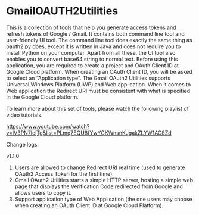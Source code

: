 # GmailOAUTH2Utilities

This is a collection of tools that help you generate access tokens and refresh tokens of Google / Gmail. It contains both command line tool and user-friendly UI tool. The command line tool does exactly the same thing as oauth2.py does, except it is written in Java and does not require you to install Python on your computer. Apart from all these, the UI tool also enables you to convert base64 string to normal text. Before using this application, you are required to create a project and OAuth Client ID at Google Cloud platform. When creating an OAuth Client ID, you will be asked to select an “Application type”. The Gmail OAuth2 Utilities supports Universal Windows Platform (UWP) and Web application. When it comes to Web application the Redirect URI must be consistent with what is specified in the Google Cloud platform. 

To learn more about this set of tools, please watch the following playlist of video tutorials. 


https://www.youtube.com/watch?v=IV3PN7IejTg&list=PLmq7EQU8fYwYGKWnsnKJgakZLYW1AC8Zd


Change logs: 

v1.1.0
1. Users are allowed to change Redirect URI real time (used to generate OAuth2 Access Token for the first time). 
2. Gmail OAuth2 Utilities starts a simple HTTP server, hosting a simple web page that displays the Verification Code redirected from Google and allows users to copy it. 
3. Support application type of Web Application (the one users may choose when creating an OAuth Client ID at Google Cloud Platform). 
